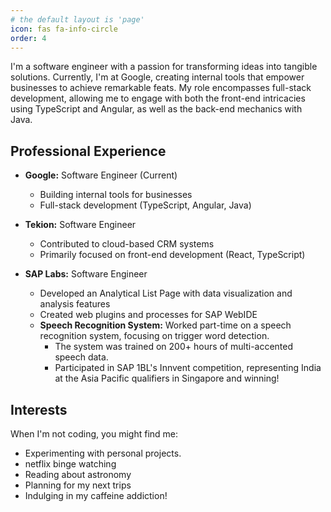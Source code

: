 ```yaml
---
# the default layout is 'page'
icon: fas fa-info-circle
order: 4
---
```


I'm a software engineer with a passion for transforming ideas into tangible solutions. Currently, I'm at Google, creating internal tools that empower businesses to achieve remarkable feats. My role encompasses full-stack development, allowing me to engage with both the front-end intricacies using TypeScript and Angular, as well as the back-end mechanics with Java.

## Professional Experience

* **Google:** Software Engineer (Current)
  * Building internal tools for businesses
  * Full-stack development (TypeScript, Angular, Java)

* **Tekion:** Software Engineer 
  * Contributed to cloud-based CRM systems
  * Primarily focused on front-end development (React, TypeScript)

* **SAP Labs:** Software Engineer
  * Developed an Analytical List Page with data visualization and analysis features
  * Created web plugins and processes for SAP WebIDE
  * **Speech Recognition System:**  Worked part-time on a speech recognition system, focusing on trigger word detection. 
    - The system was trained on 200+ hours of multi-accented speech data.
    - Participated in SAP 1BL's Innvent competition, representing India at the Asia Pacific qualifiers in Singapore and winning! 

## Interests

When I'm not coding, you might find me:

* Experimenting with personal projects.
* netflix binge watching
* Reading about astronomy
* Planning for my next trips
* Indulging in my caffeine addiction!
